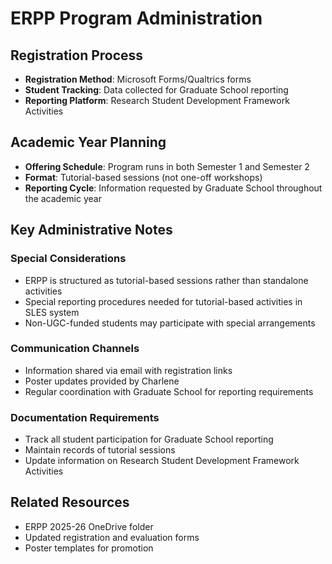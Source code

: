 # ERPP Program Administration

## Registration Process

- **Registration Method**: Microsoft Forms/Qualtrics forms
- **Student Tracking**: Data collected for Graduate School reporting
- **Reporting Platform**: Research Student Development Framework Activities

## Academic Year Planning

- **Offering Schedule**: Program runs in both Semester 1 and Semester 2
- **Format**: Tutorial-based sessions (not one-off workshops)
- **Reporting Cycle**: Information requested by Graduate School throughout the academic year

## Key Administrative Notes

### Special Considerations

- ERPP is structured as tutorial-based sessions rather than standalone activities
- Special reporting procedures needed for tutorial-based activities in SLES system
- Non-UGC-funded students may participate with special arrangements

### Communication Channels

- Information shared via email with registration links
- Poster updates provided by Charlene
- Regular coordination with Graduate School for reporting requirements

### Documentation Requirements

- Track all student participation for Graduate School reporting
- Maintain records of tutorial sessions
- Update information on Research Student Development Framework Activities

## Related Resources

- ERPP 2025-26 OneDrive folder
- Updated registration and evaluation forms
- Poster templates for promotion